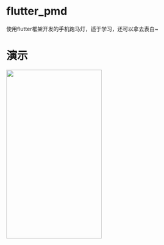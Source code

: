 # flutter_pmd
使用flutter框架开发的手机跑马灯，适于学习，还可以拿去表白~

# 演示
<p>
	<img src="https://github.com/Quantumoffices/flutter_pmd/blob/master/app/display.gif?raw=true" width="250" height="443" />
</p>

